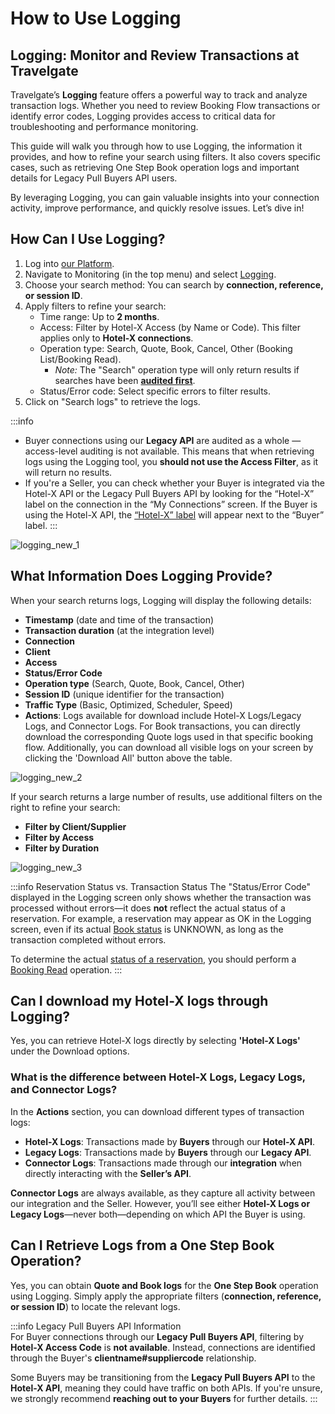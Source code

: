 ﻿---
sidebar_position: 2
---

# How to Use Logging

## Logging: Monitor and Review Transactions at Travelgate

Travelgate’s **Logging** feature offers a powerful way to track and analyze transaction logs. Whether you need to review Booking Flow transactions or identify error codes, Logging provides access to critical data for troubleshooting and performance monitoring.

This guide will walk you through how to use Logging, the information it provides, and how to refine your search using filters. It also covers specific cases, such as retrieving One Step Book operation logs and important details for Legacy Pull Buyers API users.

By leveraging Logging, you can gain valuable insights into your connection activity, improve performance, and quickly resolve issues. Let’s dive in! 

## How Can I Use Logging?

1. Log into [our Platform](https://www.travelgate.com/).
2. Navigate to Monitoring (in the top menu) and select [Logging](https://app.travelgate.com/logging).
3. Choose your search method: You can search by **connection, reference, or session ID**.
4. Apply filters to refine your search:
   - Time range: Up to **2 months**.
   - Access: Filter by Hotel-X Access (by Name or Code). This filter applies only to **Hotel-X connections**.
   - Operation type: Search, Quote, Book, Cancel, Other (Booking List/Booking Read).  
     - *Note:* The "Search" operation type will only return results if searches have been **[audited first](/kb/platform/app-features/monitoring-tools/logging/audit-searches-functionality)**.
   - Status/Error code: Select specific errors to filter results.
5. Click on "Search logs" to retrieve the logs.

:::info
- Buyer connections using our **Legacy API** are audited as a whole — access-level auditing is not available. This means that when retrieving logs using the Logging tool, you **should not use the Access Filter**, as it will return no results.
- If you're a Seller, you can check whether your Buyer is integrated via the Hotel-X API or the Legacy Pull Buyers API by looking for the “Hotel-X” label on the connection in the “My Connections” screen. If the Buyer is using the Hotel-X API, the [“Hotel-X” label](/kb/platform/app-features/connections/my-connections/managing-connections/connections-details/#additional-access-information) will appear next to the “Buyer” label.
:::

![logging_new_1](https://storage.travelgate.com/kbase/logging_new_1.jpg)

## What Information Does Logging Provide?

When your search returns logs, Logging will display the following details:

- **Timestamp** (date and time of the transaction)
- **Transaction duration** (at the integration level)
- **Connection**
- **Client**
- **Access**
- **Status/Error Code**
- **Operation type** (Search, Quote, Book, Cancel, Other)
- **Session ID** (unique identifier for the transaction)
- **Traffic Type** (Basic, Optimized, Scheduler, Speed)
- **Actions**: Logs available for download include Hotel-X Logs/Legacy Logs, and Connector Logs. For Book transactions, you can directly download the corresponding Quote logs used in that specific booking flow. Additionally, you can download all visible logs on your screen by clicking the 'Download All' button above the table.

![logging_new_2](https://storage.travelgate.com/kbase/logging_new_2.jpg)

If your search returns a large number of results, use additional filters on the right to refine your search:
- **Filter by Client/Supplier**
- **Filter by Access**
- **Filter by Duration**

![logging_new_3](https://storage.travelgate.com/kbase/logging_new_3.jpg)

:::info Reservation Status vs. Transaction Status
The "Status/Error Code" displayed in the Logging screen only shows whether the transaction was processed without errors—it does **not** reflect the actual status of a reservation. For example, a reservation may appear as OK in the Logging screen, even if its actual [Book status](/kb/connectivity-products/for-buyers/hotel-x/booking-flow/book/book-status) is UNKNOWN, as long as the transaction completed without errors.  

To determine the actual [status of a reservation](/kb/connectivity-products/for-buyers/hotel-x/booking-flow/book/book-status), you should perform a [Booking Read](/docs/apis/for-buyers/hotel-x-pull-buyers-api/booking-management/booking-read) operation.
:::

## Can I download my Hotel-X logs through Logging?
Yes, you can retrieve Hotel-X logs directly by selecting **'Hotel-X Logs'** under the Download options.

### What is the difference between Hotel-X Logs, Legacy Logs, and Connector Logs?

In the **Actions** section, you can download different types of transaction logs:

- **Hotel-X Logs**: Transactions made by **Buyers** through our **Hotel-X API**.
- **Legacy Logs**: Transactions made by **Buyers** through our **Legacy API**.
- **Connector Logs**: Transactions made through our **integration** when directly interacting with the **Seller’s API**.  

**Connector Logs** are always available, as they capture all activity between our integration and the Seller. However, you’ll see either **Hotel-X Logs or Legacy Logs**—never both—depending on which API the Buyer is using.

## Can I Retrieve Logs from a One Step Book Operation?

Yes, you can obtain **Quote and Book logs** for the **One Step Book** operation using Logging. Simply apply the appropriate filters (**connection, reference, or session ID**) to locate the relevant logs.

:::info Legacy Pull Buyers API Information  
For Buyer connections through our **Legacy Pull Buyers API**, filtering by **Hotel-X Access Code** is **not available**. Instead, connections are identified through the Buyer's **clientname#suppliercode** relationship.  

Some Buyers may be transitioning from the **Legacy Pull Buyers API** to the **Hotel-X API**, meaning they could have traffic on both APIs. If you're unsure, we strongly recommend **reaching out to your Buyers** for further details.
:::
